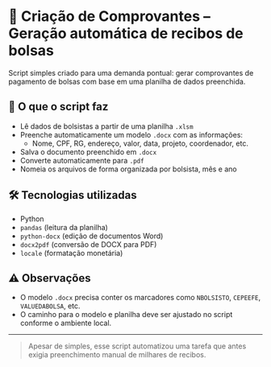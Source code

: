# 🧾 Criação de Comprovantes – Geração automática de recibos de bolsas

Script simples criado para uma demanda pontual: gerar comprovantes de pagamento de bolsas com base em uma planilha de dados preenchida.

## 🚀 O que o script faz

- Lê dados de bolsistas a partir de uma planilha `.xlsm`
- Preenche automaticamente um modelo `.docx` com as informações:
  - Nome, CPF, RG, endereço, valor, data, projeto, coordenador, etc.
- Salva o documento preenchido em `.docx`
- Converte automaticamente para `.pdf`
- Nomeia os arquivos de forma organizada por bolsista, mês e ano

## 🛠️ Tecnologias utilizadas

- Python
- `pandas` (leitura da planilha)
- `python-docx` (edição de documentos Word)
- `docx2pdf` (conversão de DOCX para PDF)
- `locale` (formatação monetária)

## ⚠️ Observações

- O modelo `.docx` precisa conter os marcadores como `NBOLSISTO`, `CEPEEFE`, `VALUEDABOLSA`, etc.
- O caminho para o modelo e planilha deve ser ajustado no script conforme o ambiente local.

---

> Apesar de simples, esse script automatizou uma tarefa que antes exigia preenchimento manual de milhares de recibos.
